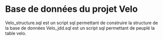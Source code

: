# Base de données du projet Velo
Velo_structure.sql est un script sql permettant de construire la structure de la base de données
Velo_jdd.sql est un script sql permettant de peuplé la table velo.